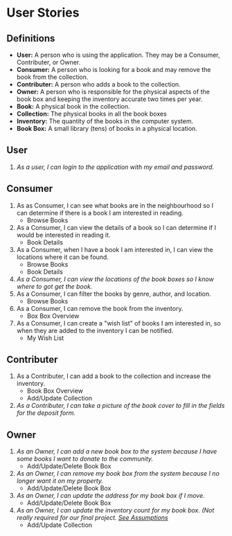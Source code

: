 # User Stories

## Definitions
- **User:** A person who is using the application. They may be a Consumer, Contributer, or Owner.
- **Consumer:** A person who is looking for a book and may remove the book from the collection.
- **Contributer:** A person who adds a book to the collection.
- **Owner:** A person who is responsible for the physical aspects of the book box and keeping the inventory accurate two times per year.
- **Book:** A physical book in the collection.
- **Collection:** The physical books in all the book boxes
- **Inventory:** The quantity of the books in the computer system.
- **Book Box:** A small library (tens) of books in a physical location.

## User
1. *As a user, I can login to the application with my email and password.*

## Consumer
1. As as Consumer, I can see what books are in the neighbourhood so I can determine if there is a book I am interested in reading.
    - Browse Books
2. As a Consumer, I can view the details of a book so I can determine if I would be interested in reading it.
    - Book Details
3. As a Consumer, when I have a book I am interested in, I can view the locations where it can be found.
    - Browse Books
    - Book Details
4. *As a Consumer, I can view the locations of the book boxes so I know where to got get the book.*
5. As a Consumer, I can filter the books by genre, author, and location.
    - Browse Books
6. As a Consumer, I can remove the book from the inventory.
    - Box Box Overview
7. As a Consumer, I can create a "wish list" of books I am interested in, so when they are added to the inventory I can be notified.
    - My Wish List

## Contributer
1. As a Contributer, I can add a book to the collection and increase the inventory.
    - Book Box Overview
    - Add/Update Collection
2. *As a Contributer, I can take a picture of the book cover to fill in the fields for the deposit form.*

## Owner
1. *As an Owner, I can add a new book box to the system because I have some books I want to donate to the community.*
    - Add/Update/Delete Book Box
2. *As an Owner, I can remove my book box from the system because I no longer want it on my property.*
    - Add/Update/Delete Book Box
3. *As an Owner, I can update the address for my book box if I move.*
    - Add/Update/Delete Book Box
4. *As an Owner, I can update the inventory count for my book box. (Not really required for our final project. [See Assumptions](./project-planning#assumptions)*
    - Add/Update Collection

